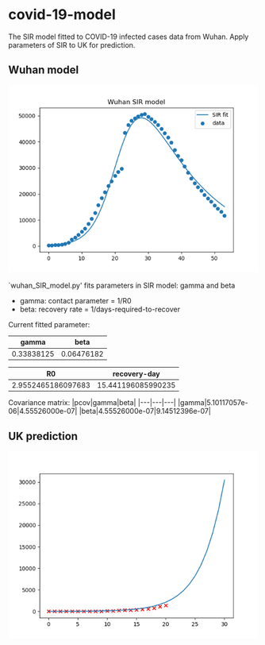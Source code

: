# covid-19-model
 The SIR model fitted to COVID-19 infected cases data from Wuhan. Apply parameters of SIR to UK for prediction.

## Wuhan model

![wuhan_model](wuhan_model.png)

`wuhan_SIR_model.py' fits parameters in SIR model: gamma and beta
- gamma: contact parameter = 1/R0
- beta: recovery rate = 1/days-required-to-recover
  
Current fitted parameter:

|gamma|beta|
|---|---|
|0.33838125|0.06476182|

|R0|recovery-day|
|---|---|
|2.9552465186097683|15.441196085990235|

Covariance matrix:
|pcov|gamma|beta|
|---|---|---|
|gamma|5.10117057e-06|4.55526000e-07|
|beta|4.55526000e-07|9.14512396e-07|

## UK prediction

![15_Mar](UK_prediction_15_Mar.png)

